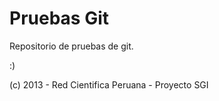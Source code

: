 Pruebas Git
===========

Repositorio de pruebas de git.

:)

(c) 2013 - Red Cientifica Peruana - Proyecto SGI
